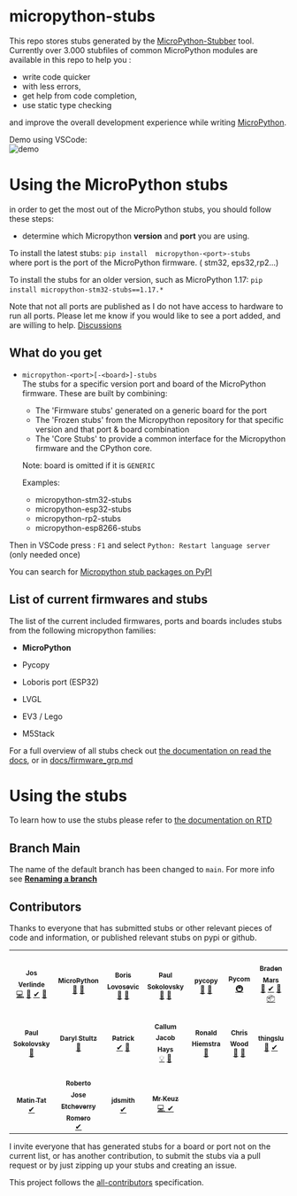 # micropython-stubs
<img src="docs/img/colorstubs.jpg"
     alt="pencil stubs"
     width=0%
     height=20%
     style="float: right; margin-right: 10px;" />

This repo stores stubs generated by the [MicroPython-Stubber](https://github.com/Josverl/micropython-stubber#readme) tool.
Currently over 3.000 stubfiles of common MicroPython modules are available in this repo to help you : 
- write code quicker
- with less errors,
- get help from  code completion, 
- use static type checking 

and improve the overall development experience while writing [MicroPython](https://micropython.org/).


Demo using VSCode:  
![demo](docs/img/demo.gif)

# Using the MicroPython stubs

in order to get the most out of the MicroPython stubs, you should follow these steps:

- determine which Micropython **version** and **port**  you are using.


To install the latest stubs: `pip install  micropython-<port>-stubs`   
where port is the port of the MicroPython firmware. ( stm32, eps32,rp2...) 

To install the stubs for an older version, such as MicroPython 1.17: `pip install micropython-stm32-stubs==1.17.*` 

Note that not all ports are published as I do not have access to hardware to run all ports.
Please let me know if you would like to see a port added, and are willing to help. [Discussions]
## What do you get

 * `micropython-<port>[-<board>]-stubs`  
    The stubs for a specific version port and board of the MicroPython firmware.
    These are built by combining:
     * The 'Firmware stubs' generated on a generic board for the port 
     * The 'Frozen stubs' from the Micropython repository for that specific version and that port & board combination
     * The 'Core Stubs' to provide a common interface for the Micropython firmware and the CPython core.
    
    Note: board is omitted if it is `GENERIC`  

    Examples:
      - micropython-stm32-stubs
      - micropython-esp32-stubs
      - micropython-rp2-stubs
      - micropython-esp8266-stubs

Then in VSCode press : `F1` and select `Python: Restart language server`  
(only needed once)

You can search for [Micropython stub packages on PyPI][PYPI]

## List of current firmwares and stubs 
The list of the current included firmwares, ports and boards includes stubs from the following micropython families: 

 - **MicroPython**
 - Pycopy 
 - Loboris port (ESP32)

 - LVGL
 - EV3 / Lego
 - M5Stack

For a full overview of all stubs check out [the documentation on read the docs](https://micropython-stubs.readthedocs.io/en/latest/firmware_grp.html), or in  [docs/firmware_grp.md](docs/firmware_grp.md)

# Using the stubs 

To learn how to use the stubs please refer to [the documentation on RTD](https://micropython-stubs.readthedocs.io/en/latest/20_using.html)

## Branch Main
The name of the default branch has been changed to `main`.
For more info see [**Renaming a branch**](https://docs.github.com/en/repositories/configuring-branches-and-merges-in-your-repository/managing-branches-in-your-repository/renaming-a-branch#updating-a-local-clone-after-a-branch-name-changes)

## Contributors
Thanks to everyone that has submitted stubs or other relevant pieces of code and information, or published relevant stubs on pypi or github.

<!-- ALL-CONTRIBUTORS-LIST:START - Do not remove or modify this section -->
<!-- prettier-ignore-start -->
<!-- markdownlint-disable -->
<table>
  <tr>
    <td align="center"><a href="https://github.com/Josverl"><img src="https://avatars2.githubusercontent.com/u/981654?v=4?s=100" width="100px;" alt=""/><br /><sub><b>Jos Verlinde</b></sub></a><br /><a href="https://github.com/Josverl/micropython-stubs/commits?author=josverl" title="Code">💻</a> <a href="#stubs-josverl" title="MicroPython stubs">📝</a> <a href="#test-josverl" title="Test">✔</a> <a href="#tool-josverl" title="Tools">🔧</a></td>
    <td align="center"><a href="https://micropython.org/"><img src="https://avatars1.githubusercontent.com/u/6298560?v=4?s=100" width="100px;" alt=""/><br /><sub><b>MicroPython</b></sub></a><br /><a href="#data-micropython" title="Data">🔣</a> <a href="#stubs-micropython" title="MicroPython stubs">📝</a></td>
    <td align="center"><a href="https://github.com/loboris"><img src="https://avatars3.githubusercontent.com/u/6280349?v=4?s=100" width="100px;" alt=""/><br /><sub><b>Boris Lovosevic</b></sub></a><br /><a href="#data-loboris" title="Data">🔣</a> <a href="#stubs-loboris" title="MicroPython stubs">📝</a></td>
    <td align="center"><a href="https://github.com/pfalcon"><img src="https://avatars3.githubusercontent.com/u/500451?v=4?s=100" width="100px;" alt=""/><br /><sub><b>Paul Sokolovsky</b></sub></a><br /><a href="#data-pfalcon" title="Data">🔣</a> <a href="#stubs-pfalcon" title="MicroPython stubs">📝</a></td>
    <td align="center"><a href="https://github.com/pycopy"><img src="https://avatars0.githubusercontent.com/u/67273174?v=4?s=100" width="100px;" alt=""/><br /><sub><b>pycopy</b></sub></a><br /><a href="#data-pycopy" title="Data">🔣</a> <a href="#stubs-pycopy" title="MicroPython stubs">📝</a></td>
    <td align="center"><a href="https://github.com/pycom"><img src="https://avatars2.githubusercontent.com/u/16415153?v=4?s=100" width="100px;" alt=""/><br /><sub><b>Pycom</b></sub></a><br /><a href="#infra-pycom" title="Infrastructure (Hosting, Build-Tools, etc)">🚇</a></td>
    <td align="center"><a href="https://github.com/BradenM"><img src="https://avatars1.githubusercontent.com/u/5913808?v=4?s=100" width="100px;" alt=""/><br /><sub><b>Braden Mars</b></sub></a><br /><a href="#stubs-BradenM" title="MicroPython stubs">📝</a> <a href="#test-BradenM" title="Test">✔</a> <a href="#tool-BradenM" title="Tools">🔧</a> <a href="#platform-BradenM" title="Packaging/porting to new platform">📦</a></td>
  </tr>
  <tr>
    <td align="center"><a href="https://github.com/pfalcon"><img src="https://avatars3.githubusercontent.com/u/500451?v=4?s=100" width="100px;" alt=""/><br /><sub><b>Paul Sokolovsky</b></sub></a><br /><a href="#stubs-pfalcon" title="MicroPython stubs">📝</a></td>
    <td align="center"><a href="https://github.com/dastultz"><img src="https://avatars3.githubusercontent.com/u/4334042?v=4?s=100" width="100px;" alt=""/><br /><sub><b>Daryl Stultz</b></sub></a><br /><a href="#stubs-dastultz" title="MicroPython stubs">📝</a></td>
    <td align="center"><a href="http://patrickwalters.us/"><img src="https://avatars0.githubusercontent.com/u/4002194?v=4?s=100" width="100px;" alt=""/><br /><sub><b>Patrick</b></sub></a><br /><a href="#test-askpatrickw" title="Test">✔</a> <a href="#stubs-askpatrickw" title="MicroPython stubs">📝</a></td>
    <td align="center"><a href="http://comingsoon.tm/"><img src="https://avatars0.githubusercontent.com/u/13251689?v=4?s=100" width="100px;" alt=""/><br /><sub><b>Callum Jacob Hays</b></sub></a><br /><a href="#example-CallumJHays" title="Examples">💡</a> <a href="#research-CallumJHays" title="Research">🔬</a></td>
    <td align="center"><a href="https://github.com/RonaldHiemstra"><img src="https://avatars.githubusercontent.com/u/17012831?v=4?s=100" width="100px;" alt=""/><br /><sub><b>Ronald Hiemstra</b></sub></a><br /><a href="https://github.com/Josverl/micropython-stubs/commits?author=ronaldHiemstra" title="Documentation">📖</a></td>
    <td align="center"><a href="https://github.com/cpwood"><img src="https://avatars.githubusercontent.com/u/13966104?v=4?s=100" width="100px;" alt=""/><br /><sub><b>Chris Wood</b></sub></a><br /><a href="#stubs-cpwood" title="MicroPython stubs">📝</a> <a href="#tool-cpwood" title="Tools">🔧</a></td>
    <td align="center"><a href="https://github.com/thingslu"><img src="https://avatars.githubusercontent.com/u/34967785?v=4?s=100" width="100px;" alt=""/><br /><sub><b>thingslu</b></sub></a><br /><a href="#stubs-thingslu" title="MicroPython stubs">📝</a> <a href="#test-thingslu" title="Test">✔</a></td>
  </tr>
  <tr>
    <td align="center"><a href="https://github.com/WerdoxDev"><img src="https://avatars.githubusercontent.com/u/32638453?v=4?s=100" width="100px;" alt=""/><br /><sub><b>Matin Tat</b></sub></a><br /><a href="#test-WerdoxDev" title="Test">✔</a></td>
    <td align="center"><a href="https://github.com/robertoetcheverryr"><img src="https://avatars.githubusercontent.com/u/63941860?v=4?s=100" width="100px;" alt=""/><br /><sub><b>Roberto Jose Etcheverry Romero</b></sub></a><br /><a href="#test-robertoetcheverryr" title="Test">✔</a></td>
    <td align="center"><a href="https://github.com/jdsmith"><img src="https://avatars.githubusercontent.com/u/1379246?v=4?s=100" width="100px;" alt=""/><br /><sub><b>jdsmith</b></sub></a><br /><a href="#test-jdsmith" title="Test">✔</a></td>
    <td align="center"><a href="https://github.com/mrkeuz"><img src="https://avatars.githubusercontent.com/u/6247921?v=4?s=100" width="100px;" alt=""/><br /><sub><b>Mr Keuz</b></sub></a><br /><a href="#test-mrkeuz" title="Code, Test">💻 ✔</a></td>
  </tr>
</table>

<!-- markdownlint-restore -->
<!-- prettier-ignore-end -->

<!-- ALL-CONTRIBUTORS-LIST:END -->

I invite everyone that has generated stubs for a board or port not on the current list, or has another contribution, to submit the stubs via a pull request or by just zipping up your stubs and creating an issue. 

This project follows the [all-contributors](https://github.com/all-contributors/all-contributors) specification. 


[samples]: https://github.com/josverl/micropython-stubs/tree/main/docs/samples
[Discussions]: https://github.com/Josverl/micropython-stubs/discussions/categories/ideas
[PYPI]: https://pypi.org/search/?q=-stubs&o=&c=Programming+Language+%3A%3A+Python+%3A%3A+Implementation+%3A%3A+MicroPython
